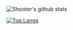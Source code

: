 ![Shooter's github stats](https://github-readme-stats.vercel.app/api?username=zengyuhan503&show_icons=true&theme=radical)

[![Top Langs](https://github-readme-stats.vercel.app/api/top-langs/?username=zengyuhan503&hide=html)](https://github.com/anuraghazra/github-readme-stats)
